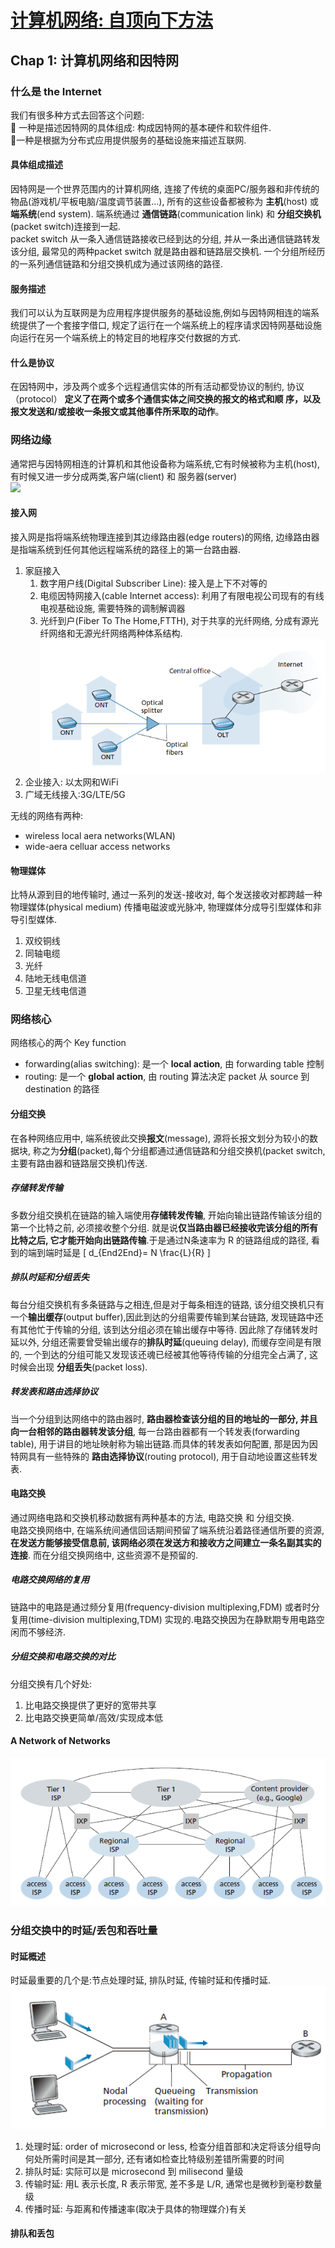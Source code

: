 # [计算机网络: 自顶向下方法](https://gaia.cs.umass.edu/kurose_ross/ )

## Chap 1: 计算机网络和因特网

### 什么是 the Internet
我们有很多种方式去回答这个问题:<br>
:1st_place_medal: 一种是描述因特网的具体组成: 构成因特网的基本硬件和软件组件. <br>
:2nd_place_medal:一种是根据为分布式应用提供服务的基础设施来描述互联网. 
#### 具体组成描述
因特网是一个世界范围内的计算机网络, 连接了传统的桌面PC/服务器和非传统的物品(游戏机/平板电脑/温度调节装置...), 所有的这些设备都被称为 **主机**(host) 或 **端系统**(end system). 端系统通过 **通信链路**(communication link) 和 **分组交换机**(packet switch)连接到一起.<br>
packet switch 从一条入通信链路接收已经到达的分组, 并从一条出通信链路转发该分组, 最常见的两种packet switch 就是路由器和链路层交换机. 一个分组所经历的一系列通信链路和分组交换机成为通过该网络的路径. 

#### 服务描述
我们可以认为互联网是为应用程序提供服务的基础设施,例如与因特网相连的端系统提供了一个套接字借口, 规定了运行在一个端系统上的程序请求因特网基础设施向运行在另一个端系统上的特定目的地程序交付数据的方式.

#### 什么是协议
在因特网中，涉及两个或多个远程通信实体的所有活动都受协议的制约, 协议（protocol） **定义了在两个或多个通信实体之间交换的报文的格式和顺
序，以及报文发送和/或接收一条报文或其他事件所釆取的动作**。

### 网络边缘
通常把与因特网相连的计算机和其他设备称为端系统,它有时候被称为主机(host), 有时候又进一步分成两类,客户端(client) 和 服务器(server)<br>
![](https://gitee.com/Haitau1996/picture-hosting/raw/master/img/20210412110921.png)<br>

#### 接入网
接入网是指将端系统物理连接到其边缘路由器(edge routers)的网络, 边缘路由器是指端系统到任何其他远程端系统的路径上的第一台路由器. 
1. 家庭接入
   1. 数字用户线(Digital Subscriber Line): 接入是上下不对等的
   2. 电缆因特网接入(cable Internet access): 利用了有限电视公司现有的有线电视基础设施, 需要特殊的调制解调器
   3. 光纤到户(Fiber To The Home,FTTH), 对于共享的光纤网络, 分成有源光纤网络和无源光纤网络两种体系结构.<br>
      ![](figure/1.1.png)<br>
2. 企业接入: 以太网和WiFi
3. 广域无线接入:3G/LTE/5G

无线的网络有两种:
* wireless local aera networks(WLAN)
* wide-aera celluar access networks

#### 物理媒体
比特从源到目的地传输时, 通过一系列的发送-接收对, 每个发送接收对都跨越一种物理媒体(physical medium) 传播电磁波或光脉冲, 物理媒体分成导引型媒体和非导引型媒体. 
1. 双绞铜线
2. 同轴电缆
3. 光纤
4. 陆地无线电信道
5. 卫星无线电信道

### 网络核心
网络核心的两个 Key function
* forwarding(alias switching): 是一个 **local action**, 由 forwarding table 控制
* routing: 是一个 **global action**, 由 routing 算法决定 packet 从 source 到 destination 的路径

#### 分组交换
在各种网络应用中, 端系统彼此交换**报文**(message), 源将长报文划分为较小的数据块, 称之为**分组**(packet),每个分组都通过通信链路和分组交换机(packet switch, 主要有路由器和链路层交换机)传送.
##### 存储转发传输
多数分组交换机在链路的输入端使用**存储转发传输**, 开始向输出链路传输该分组的第一个比特之前, 必须接收整个分组. 就是说**仅当路由器已经接收完该分组的所有比特之后, 它才能开始向出链路传输**.于是通过N条速率为 R 的链路组成的路径, 看到的端到端时延是
\[
    d_{End2End}= N \frac{L}{R}
\]
##### 排队时延和分组丢失
每台分组交换机有多条链路与之相连,但是对于每条相连的链路, 该分组交换机只有一个**输出缓存**(output buffer),因此到达的分组需要传输到某台链路, 发现链路中还有其他忙于传输的分组, 该到达分组必须在输出缓存中等待. 因此除了存储转发时延以外, 分组还需要曾受输出缓存的**排队时延**(queuing delay), 而缓存空间是有限的, 一个到达的分组可能又发现该还魂已经被其他等待传输的分组完全占满了, 这时候会出现 **分组丢失**(packet loss).
##### 转发表和路由选择协议
当一个分组到达网络中的路由器时, **路由器检查该分组的目的地址的一部分, 并且向一台相邻的路由器转发该分组**, 每一台路由器都有一个转发表(forwarding table), 用于讲目的地址映射称为输出链路.而具体的转发表如何配置, 那是因为因特网具有一些特殊的 **路由选择协议**(routing protocol), 用于自动地设置这些转发表.

#### 电路交换
通过网络电路和交换机移动数据有两种基本的方法, 电路交换 和 分组交换.<br>
电路交换网络中, 在端系统间通信回话期间预留了端系统沿着路径通信所要的资源, **在发送方能够接受信息前, 该网络必须在发送方和接收方之间建立一条名副其实的连接**. 而在分组交换网络中, 这些资源不是预留的.
##### 电路交换网络的复用
链路中的电路是通过频分复用(frequency-division multiplexing,FDM) 或者时分复用(time-division multiplexing,TDM) 实现的.电路交换因为在静默期专用电路空闲而不够经济. 
##### 分组交换和电路交换的对比
分组交换有几个好处:
1. 比电路交换提供了更好的宽带共享
2. 比电路交换更简单/高效/实现成本低

#### A Network of Networks
![](figure/1.2.png)<br>

### 分组交换中的时延/丢包和吞吐量
#### 时延概述
时延最重要的几个是:节点处理时延, 排队时延, 传输时延和传播时延.
![](figure/1.3.png)<br>
1. 处理时延: order of microsecond or less, 检查分组首部和决定将该分组导向何处所需时间是其一部分, 还有诸如检查比特级别差错所需要的时间
2. 排队时延: 实际可以是 microsecond 到 milisecond 量级
3. 传输时延: 用L 表示长度, R 表示带宽, 差不多是 L/R, 通常也是微秒到毫秒数量级
4. 传播时延: 与距离和传播速率(取决于具体的物理媒介)有关

#### 排队和丢包
